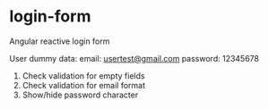 # login-form
Angular reactive login form

User dummy data:
email: usertest@gmail.com
password: 12345678

1. Check validation for empty fields
2. Check validation for email format
3. Show/hide password character
